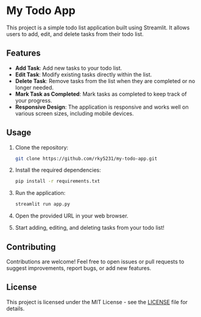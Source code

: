 # My Todo App

This project is a simple todo list application built using Streamlit. It allows users to add, edit, and delete tasks from their todo list.

## Features

- **Add Task**: Add new tasks to your todo list.
- **Edit Task**: Modify existing tasks directly within the list.
- **Delete Task**: Remove tasks from the list when they are completed or no longer needed.
- **Mark Task as Completed**: Mark tasks as completed to keep track of your progress.
- **Responsive Design**: The application is responsive and works well on various screen sizes, including mobile devices.

## Usage

1. Clone the repository:

    ```bash
    git clone https://github.com/rky5231/my-todo-app.git
    ```

2. Install the required dependencies:

    ```bash
    pip install -r requirements.txt
    ```

3. Run the application:

    ```bash
    streamlit run app.py
    ```

4. Open the provided URL in your web browser.

5. Start adding, editing, and deleting tasks from your todo list!

## Contributing

Contributions are welcome! Feel free to open issues or pull requests to suggest improvements, report bugs, or add new features.

## License

This project is licensed under the MIT License - see the [LICENSE](https://github.com/rky5231/my-todo-app/blob/main/LICENSE) file for details.
